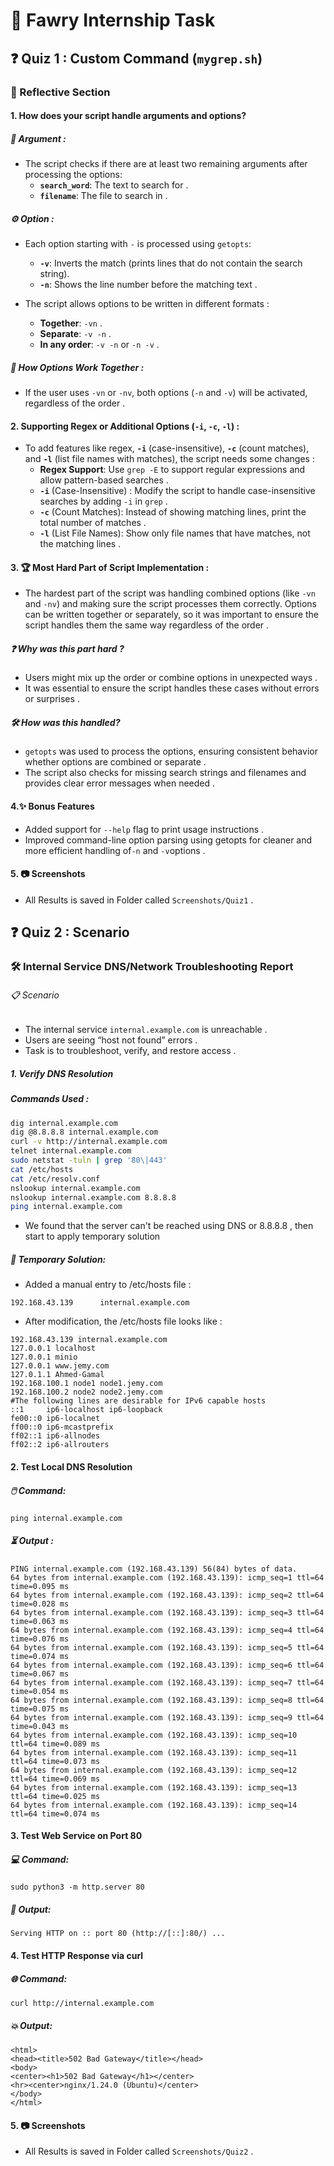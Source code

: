 # 🔲 Fawry Internship Task 

## ❓ Quiz 1 : Custom Command (`mygrep.sh`)

### 🧠 Reflective Section

#### 1. How does your script handle arguments and options?

##### 🎯 **Argument :**
- The script checks if there are at least two remaining arguments after processing the options:
  - **`search_word`**: The text to search for .
  - **`filename`**: The file to search in .

##### ⚙️ **Option :**
- Each option starting with `-` is processed using `getopts`:
  - **`-v`**: Inverts the match (prints lines that do not contain the search string).
  - **`-n`**: Shows the line number before the matching text .
  
- The script allows options to be written in different formats :
  - **Together**: `-vn` .
  - **Separate**: `-v -n` .
  - **In any order**: `-v -n` or `-n -v` .

##### 🔄 **How Options Work Together :**
- If the user uses `-vn` or `-nv`, both options (`-n` and `-v`) will be activated, regardless of the order .

#### 2. Supporting Regex or Additional Options (`-i`, `-c`, `-l`) :

- To add features like regex, **`-i`** (case-insensitive), **`-c`** (count matches), and **`-l`** (list file names with matches), the script needs some changes :
  - **Regex Support**: Use `grep -E` to support regular expressions and allow pattern-based searches .
  - **`-i`** (Case-Insensitive) : Modify the script to handle case-insensitive searches by adding `-i` in `grep` .
  - **`-c`** (Count Matches): Instead of showing matching lines, print the total number of matches .
  - **`-l`** (List File Names): Show only file names that have matches, not the matching lines .

#### 3. 🏆 Most Hard Part of Script Implementation :

- The hardest part of the script was handling combined options (like `-vn` and `-nv`) and making sure the script processes them correctly. Options can be written together or separately, so it was important to ensure the script handles them the same way regardless of the order .

##### ❓ **Why was this part hard ?**
- Users might mix up the order or combine options in unexpected ways .
- It was essential to ensure the script handles these cases without errors or surprises .

##### 🛠️ **How was this handled?**
- `getopts` was used to process the options, ensuring consistent behavior whether options are combined or separate .
- The script also checks for missing search strings and filenames and provides clear error messages when needed .

#### 4.✨ **Bonus Features**
- Added support for `--help`  flag to print usage instructions .
- Improved command-line option parsing using getopts for cleaner and more efficient handling of`-n` and `-v`options .

#### 5. 📷 Screenshots
- All Results is saved in Folder called `Screenshots/Quiz1` .

## ❓ Quiz 2 : Scenario 
### 🛠️ Internal Service DNS/Network Troubleshooting Report
###### 📋 Scenario
- The internal service `internal.example.com` is unreachable .
- Users are seeing “host not found” errors .
- Task is to troubleshoot, verify, and restore access .
##### 1. Verify DNS Resolution
##### Commands Used :
```bash
dig internal.example.com
dig @8.8.8.8 internal.example.com
curl -v http://internal.example.com
telnet internal.example.com
sudo netstat -tuln | grep '80\|443'
cat /etc/hosts
cat /etc/resolv.conf
nslookup internal.example.com
nslookup internal.example.com 8.8.8.8
ping internal.example.com

```
- We found that the server can't be reached using DNS or 8.8.8.8 , then start to apply temporary solution
##### 🔧 Temporary Solution:
- Added a manual entry to /etc/hosts file :
```
192.168.43.139      internal.example.com
```
- After modification, the /etc/hosts file looks like :
```
192.168.43.139 internal.example.com
127.0.0.1 localhost
127.0.0.1 minio
127.0.0.1 www.jemy.com
127.0.1.1 Ahmed-Gamal
192.168.100.1 node1 node1.jemy.com
192.168.100.2 node2 node2.jemy.com
#The following lines are desirable for IPv6 capable hosts
::1     ip6-localhost ip6-loopback
fe00::0 ip6-localnet
ff00::0 ip6-mcastprefix
ff02::1 ip6-allnodes
ff02::2 ip6-allrouters
```
#### 2. Test Local DNS Resolution
##### 🖱️ Command:
```
ping internal.example.com
```
##### ⏳ Output :
```
PING internal.example.com (192.168.43.139) 56(84) bytes of data.
64 bytes from internal.example.com (192.168.43.139): icmp_seq=1 ttl=64 time=0.095 ms
64 bytes from internal.example.com (192.168.43.139): icmp_seq=2 ttl=64 time=0.028 ms
64 bytes from internal.example.com (192.168.43.139): icmp_seq=3 ttl=64 time=0.063 ms
64 bytes from internal.example.com (192.168.43.139): icmp_seq=4 ttl=64 time=0.076 ms
64 bytes from internal.example.com (192.168.43.139): icmp_seq=5 ttl=64 time=0.074 ms
64 bytes from internal.example.com (192.168.43.139): icmp_seq=6 ttl=64 time=0.067 ms
64 bytes from internal.example.com (192.168.43.139): icmp_seq=7 ttl=64 time=0.054 ms
64 bytes from internal.example.com (192.168.43.139): icmp_seq=8 ttl=64 time=0.075 ms
64 bytes from internal.example.com (192.168.43.139): icmp_seq=9 ttl=64 time=0.043 ms
64 bytes from internal.example.com (192.168.43.139): icmp_seq=10 ttl=64 time=0.089 ms
64 bytes from internal.example.com (192.168.43.139): icmp_seq=11 ttl=64 time=0.073 ms
64 bytes from internal.example.com (192.168.43.139): icmp_seq=12 ttl=64 time=0.069 ms
64 bytes from internal.example.com (192.168.43.139): icmp_seq=13 ttl=64 time=0.025 ms
64 bytes from internal.example.com (192.168.43.139): icmp_seq=14 ttl=64 time=0.074 ms

```
#### 3. Test Web Service on Port 80
##### 💻 Command:
```
sudo python3 -m http.server 80
```
##### 📡 Output:
```
Serving HTTP on :: port 80 (http://[::]:80/) ...
```
#### 4. Test HTTP Response via curl
##### 🌐 Command:
```
curl http://internal.example.com
```
##### 💥 Output:
```
<html>
<head><title>502 Bad Gateway</title></head>
<body>
<center><h1>502 Bad Gateway</h1></center>
<hr><center>nginx/1.24.0 (Ubuntu)</center>
</body>
</html>
```
#### 5. 📷 Screenshots
- All Results is saved in Folder called `Screenshots/Quiz2` .